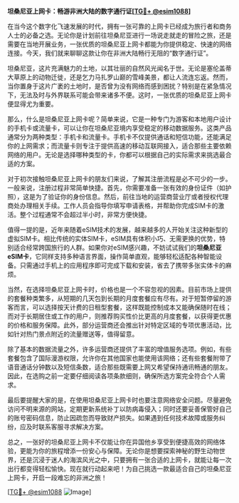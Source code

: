 **坦桑尼亚上网卡：畅游非洲大陆的数字通行证[[TG💪+ @esim1088](https://t.me/s/esim1088)]**

在当今这个数字化飞速发展的时代，拥有一张可靠的上网卡已经成为旅行者和商务人士的必备之选。无论你是计划前往坦桑尼亚进行一场说走就走的冒险之旅，还是需要在当地开展业务，一张优质的坦桑尼亚上网卡都能为你提供稳定、快速的网络连接。今天，我们就来聊聊这款让你在非洲大陆畅行无阻的“数字通行证”。

坦桑尼亚，这片充满魅力的土地，以其壮丽的自然风光闻名于世。无论是塞伦盖蒂大草原上的动物迁徙，还是乞力马扎罗山巅的雪峰美景，都让人流连忘返。然而，当你置身于这片广袤的土地时，是否曾为没有网络而感到困扰？特别是在紧急情况下，无法及时与外界联系可能会带来诸多不便。这时，一张优质的坦桑尼亚上网卡便显得尤为重要。

那么，什么是坦桑尼亚上网卡呢？简单来说，它是一种专门为游客和本地用户设计的手机卡或流量卡，可以让你在坦桑尼亚境内享受稳定的移动数据服务。这类产品通常分为两种类型：手机卡和流量卡。手机卡不仅提供通话和短信功能，还能满足你的上网需求；而流量卡则专注于提供高速的移动互联网接入，适合那些主要依赖网络的用户。无论是选择哪种类型的卡，你都可以根据自己的实际需求来挑选最合适的方案。

对于初次接触坦桑尼亚上网卡的朋友们来说，了解其注册流程是必不可少的一步。一般来说，注册过程非常简单快捷。首先，你需要准备一张有效的身份证件（如护照），这是为了验证你的身份信息。然后，前往当地的运营商营业厅或者授权代理商处办理相关手续。工作人员会指导你填写申请表格，并帮助你完成SIM卡的激活。整个过程通常不会超过半小时，非常方便快捷。

值得一提的是，近年来随着eSIM技术的发展，越来越多的人开始关注这种新型的虚拟SIM卡。相比传统的实体SIM卡，eSIM具有体积小巧、无需更换的优势，特别适合经常跨国旅行的人群。如果你对eSIM感兴趣，不妨试试我们的**坦桑尼亚eSIM卡**，它同样支持多种语言界面，操作简单直观，能够轻松适配各种智能设备。只需通过手机上的应用程序即可完成下载和安装，省去了携带多张实体卡的麻烦。

当然，在选择坦桑尼亚上网卡时，价格也是一个不容忽视的因素。目前市场上提供的套餐种类繁多，从短期的几天包到长期的月度套餐应有尽有。对于短暂停留的游客而言，可以选择按天计费的日租型套餐，这样既能控制成本又能确保随时在线；而对于长期居住或工作的用户，则推荐购买性价比更高的月度套餐，以获得更优惠的价格和服务保障。此外，部分运营商还会推出针对特定区域的专项优惠活动，比如针对热门景点附近的流量赠送等，值得留意。

除了基本的数据流量之外，许多运营商还提供了丰富的增值服务选项。例如，有些套餐包含了国际漫游权限，允许你在其他国家也能使用该网络；还有些套餐附带了语音通话分钟数以及短信条数，适合那些既需要上网又希望保持通讯畅通的朋友。因此，在选购之前一定要仔细阅读各项条款细则，确保所选方案完全符合个人需求。

最后要提醒大家的是，在使用坦桑尼亚上网卡时也要注意网络安全问题。尽量避免访问不明来源的网站，定期更新系统补丁以防病毒侵入；同时还要妥善保管好自己的账号密码信息，防止因疏忽而导致财产损失。如果遇到任何技术故障或服务纠纷，应及时联系客服寻求解决方案。

总之，一张好的坦桑尼亚上网卡不仅能让你在异国他乡享受到便捷高效的网络体验，更能为你的旅程增添一份安心与保障。无论你是想要探索神秘的野生动物世界，还是沉浸于迷人的海滨风光之中，只要拥有一张合适的上网卡，就能让每一次出行都变得轻松愉快。现在就行动起来吧！为自己挑选一款最适合自己的坦桑尼亚上网卡，开启一段难忘的非洲之旅！

[[TG💪+ @esim1088](https://t.me/s/esim1088) ![Image](https://i.postimg.cc/4NQfJmqS/Snipaste-2025-05-13-00-14-12.png)]